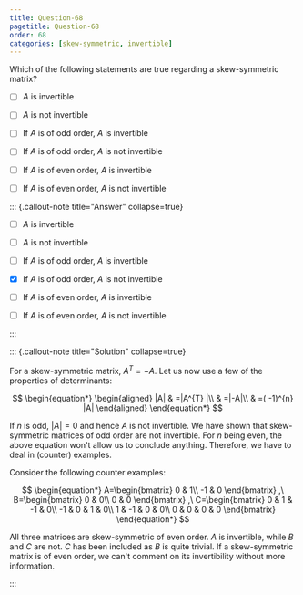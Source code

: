 ```yaml
---
title: Question-68
pagetitle: Question-68
order: 68
categories: [skew-symmetric, invertible]
---
```


Which of the following statements are true regarding a skew-symmetric matrix?

- [ ] $\displaystyle A$ is invertible

- [ ] $\displaystyle A$ is not invertible

- [ ] If $\displaystyle A$ is of odd order, $\displaystyle A$ is invertible

- [ ] If $\displaystyle A$ is of odd order, $\displaystyle A$ is not invertible

- [ ] If $\displaystyle A$ is of even order, $\displaystyle A$ is invertible

- [ ] If $\displaystyle A$ is of even order, $\displaystyle A$ is not invertible

::: {.callout-note title="Answer" collapse=true}

- [ ] $\displaystyle A$ is invertible

- [ ] $\displaystyle A$ is not invertible

- [ ] If $\displaystyle A$ is of odd order, $\displaystyle A$ is invertible

- [x] If $\displaystyle A$ is of odd order, $\displaystyle A$ is not invertible

- [ ] If $\displaystyle A$ is of even order, $\displaystyle A$ is invertible

- [ ] If $\displaystyle A$ is of even order, $\displaystyle A$ is not invertible

:::

::: {.callout-note title="Solution" collapse=true}

For a skew-symmetric matrix, $\displaystyle A^{T} =-A$. Let us now use a few of the properties of determinants:

$$
\begin{equation*}
\begin{aligned}
|A| & =|A^{T} |\\
 & =|-A|\\
 & =( -1)^{n} |A|
\end{aligned}
\end{equation*}
$$

If $\displaystyle n$ is odd, $\displaystyle |A|=0$ and hence $\displaystyle A$ is not invertible. We have shown that skew-symmetric matrices of odd order are not invertible. For $\displaystyle n$ being even, the above equation won't allow us to conclude anything. Therefore, we have to deal in (counter) examples.

Consider the following counter examples:

$$
\begin{equation*}
A=\begin{bmatrix}
0 & 1\\
-1 & 0
\end{bmatrix} ,\ B=\begin{bmatrix}
0 & 0\\
0 & 0
\end{bmatrix} ,\ C=\begin{bmatrix}
0 & 1 & -1 & 0\\
-1 & 0 & 1 & 0\\
1 & -1 & 0 & 0\\
0 & 0 & 0 & 0
\end{bmatrix}
\end{equation*}
$$

All three matrices are skew-symmetric of even order. $\displaystyle A$ is invertible, while $\displaystyle B$ and $\displaystyle C$ are not. $\displaystyle C$ has been included as $\displaystyle B$ is quite trivial. If a skew-symmetric matrix is of even order, we can't comment on its invertibility without more information.

:::
